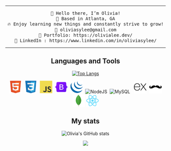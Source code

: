 <hr></hr>
  <p align="center">
    <samp>
👋 Hello there, I’m Olivia!  </br>
🍑 Based in Atlanta, GA  </br>
🔥 Enjoy learning new things and constantly strive to grow!  </br>
📧 oliviasylee@gmail.com </br>
🎨 Portfolio: https://olivialee.dev/ </br>
💼 LinkedIn : https://www.linkedin.com/in/oliviasylee/ </br>
    </samp>
  </p>
<hr></hr>

<div align='center'>
  <h2> Languages and Tools </h2>
</div>

<div align='center'>

[![Top Langs](https://github-readme-stats.vercel.app/api/top-langs/?username=oliviasylee&layout=compact)](https://github.com/oliviasylee/github-readme-stats)

<img src="https://github.com/devicons/devicon/blob/master/icons/html5/html5-original.svg" title="HTML5" alt="HTML" width="40" height="40"/>&nbsp;
<img src="https://github.com/devicons/devicon/blob/master/icons/css3/css3-original.svg"  title="CSS3" alt="CSS" width="40" height="40"/>&nbsp;
<img src="https://github.com/devicons/devicon/blob/master/icons/javascript/javascript-original.svg" title="JavaScript" alt="JavaScript" width="40" height="40"/>&nbsp;
<img src="https://github.com/devicons/devicon/blob/master/icons/bootstrap/bootstrap-original.svg" title="Bootstrap" alt="Bootstrap" width="40" height="40"/>&nbsp;
<img src="https://raw.githubusercontent.com/devicons/devicon/1119b9f84c0290e0f0b38982099a2bd027a48bf1/icons/jquery/jquery-original.svg" title="jQeury" alt="jQuery" width="40" height="40"/>&nbsp;
<img src="https://cdn.jsdelivr.net/gh/devicons/devicon/icons/nodejs/nodejs-original.svg" title="NodeJS" alt="NodeJS" width="40" height="40"/>&nbsp;
<img src="https://cdn.jsdelivr.net/gh/devicons/devicon/icons/mysql/mysql-original.svg" title="MySQL"  alt="MySQL" width="40" height="40"/>&nbsp;&nbsp;
<img src="https://raw.githubusercontent.com/devicons/devicon/1119b9f84c0290e0f0b38982099a2bd027a48bf1/icons/express/express-original.svg" title='express' alt='express' width='40' height='40'>&nbsp;
<img src="https://raw.githubusercontent.com/devicons/devicon/1119b9f84c0290e0f0b38982099a2bd027a48bf1/icons/handlebars/handlebars-original.svg" title='handlebars' alt='handlebars' width='40' height='40'>
<img src='https://raw.githubusercontent.com/devicons/devicon/1119b9f84c0290e0f0b38982099a2bd027a48bf1/icons/mongodb/mongodb-original.svg' title='mongodb' alt='mongodb' width='40' height='40'>
<img src='https://raw.githubusercontent.com/devicons/devicon/1119b9f84c0290e0f0b38982099a2bd027a48bf1/icons/react/react-original.svg' title='react' alt='react' width='40' height='40'>

</div>

<div align='center'>
<h2> My stats </h2>
</div>
<div align='center'>

![Olivia's GitHub stats](https://github-readme-stats.vercel.app/api?username=oliviasylee&theme=solarized-light&show_icons=true)


![](https://komarev.com/ghpvc/?username=oliviasylee&color=lightgrey&style=for-the-badge)
</div>
